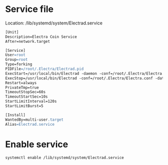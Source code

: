 
# Service file

Location: /lib/systemd/system/Electrad.service

```apache
[Unit]
Description=Electra Coin Service
After=network.target

[Service]
User=root
Group=root
Type=forking
PIDFile=/root/.Electra/Electrad.pid
ExecStart=/usr/local/bin/Electrad -daemon -conf=/root/.Electra/Electra.conf -datadir=/root/.Electra
ExecStop=/usr/local/bin/Electrad -conf=/root/.Electra/Electra.conf -datadir=/root/.Electra stop
Restart=always
PrivateTmp=true
TimeoutStopSec=60s
TimeoutStartSec=10s
StartLimitInterval=120s
StartLimitBurst=5

[Install]
WantedBy=multi-user.target
Alias=Electrad.service
```

# Enable service
```bash
systemctl enable /lib/systemd/system/Electrad.service
```
